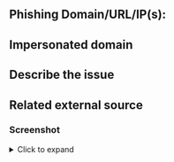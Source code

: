 ## Phishing Domain/URL/IP(s):
<!-- Required. Use Back ticks. -->


## Impersonated domain
<!-- Required. Use Back ticks. -->


## Describe the issue
<!-- Be as clear as possible: nobody can read your mind, and nobody is looking at your issue over your shoulder. -->


## Related external source
<!-- If you have found your information in another fora, please paste link here. One link per line. -->


### Screenshot
<!-- If you feel a screenshot can say more than 1000 hard drives, do please feel free to add it here

**TIP**: Place your mouse on the line just above the `</details>` 
and paste your screenshot and make sure that there is at least one
line spacing before and after the image code line. The tip will add"
one line after the paste :wink: -->

<details><summary>Click to expand</summary>


</details>
